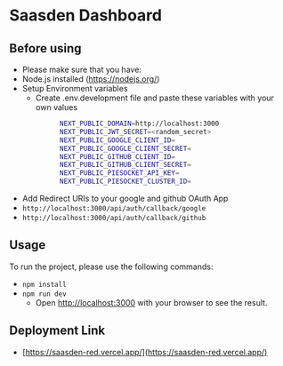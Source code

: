 # Saasden Dashboard

## Before using

- Please make sure that you have:
 - Node.js installed (https://nodejs.org/)
 - Setup Environment variables
   - Create .env.development file and paste these variables with your own values
      ```bash
            NEXT_PUBLIC_DOMAIN=http://localhost:3000
            NEXT_PUBLIC_JWT_SECRET=<random_secret>
            NEXT_PUBLIC_GOOGLE_CLIENT_ID=
            NEXT_PUBLIC_GOOGLE_CLIENT_SECRET=
            NEXT_PUBLIC_GITHUB_CLIENT_ID=
            NEXT_PUBLIC_GITHUB_CLIENT_SECRET=
            NEXT_PUBLIC_PIESOCKET_API_KEY=
            NEXT_PUBLIC_PIESOCKET_CLUSTER_ID=
      ```
 - Add Redirect URIs to your google and github OAuth App
  - `http://localhost:3000/api/auth/callback/google`
  - `http://localhost:3000/api/auth/callback/github`

## Usage

To run the project, please use the following commands:
 - `npm install`
 - `npm run dev`
    - Open [http://localhost:3000](http://localhost:3000) with your browser to see the result.

## Deployment Link
 - [https://saasden-red.vercel.app/](https://saasden-red.vercel.app/)